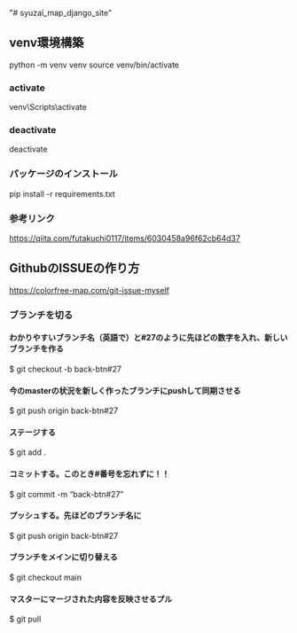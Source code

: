 "# syuzai_map_django_site" 


## venv環境構築
python -m venv venv
source venv/bin/activate
### activate
venv\Scripts\activate

### deactivate
deactivate

### パッケージのインストール
pip install -r requirements.txt

### 参考リンク
https://qiita.com/futakuchi0117/items/6030458a96f62cb64d37

## GithubのISSUEの作り方
https://colorfree-map.com/git-issue-myself

### ブランチを切る
#### わかりやすいブランチ名（英語で）と#27のように先ほどの数字を入れ、新しいブランチを作る
$ git checkout -b back-btn#27

#### 今のmasterの状況を新しく作ったブランチにpushして同期させる
$ git push origin back-btn#27

#### ステージする
$ git add .

#### コミットする。このとき#番号を忘れずに！！
$ git commit -m “back-btn#27”

#### プッシュする。先ほどのブランチ名に
$ git push origin back-btn#27

#### ブランチをメインに切り替える
$ git checkout main

#### マスターにマージされた内容を反映させるプル
$ git pull